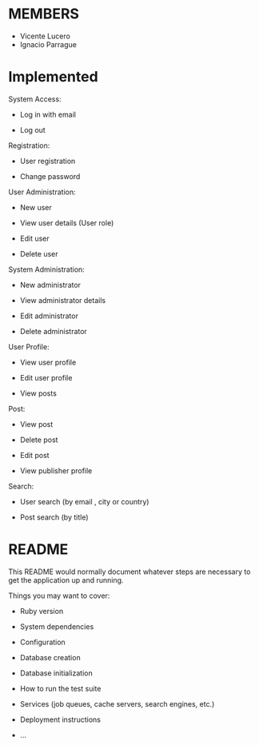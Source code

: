 # MEMBERS
* Vicente Lucero
* Ignacio Parrague

# Implemented
System Access:

- Log in with email

- Log out

Registration:

- User registration

- Change password

User Administration:

- New user

- View user details (User role)

- Edit user

- Delete user

System Administration:

- New administrator

- View administrator details

- Edit administrator

- Delete administrator

User Profile:

- View user profile

- Edit user profile

- View posts

Post:

- View post

- Delete post

- Edit post

- View publisher profile

Search: 

- User search (by email , city or country)

- Post search (by title)


# README

This README would normally document whatever steps are necessary to get the
application up and running.

Things you may want to cover:

* Ruby version

* System dependencies

* Configuration

* Database creation

* Database initialization

* How to run the test suite

* Services (job queues, cache servers, search engines, etc.)

* Deployment instructions

* ...

